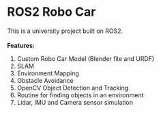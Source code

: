 # ROS2 Robo Car

This is a university project built on ROS2.<br /><br />
**Features:**
1. Custom Robo Car Model (Blender file and URDF)
2. SLAM
3. Environment Mapping
4. Obstacle Avoidance
5. OpenCV Object Detection and Tracking
6. Routine for finding objects in an environment
7. Lidar, IMU and Camera sensor simulation
